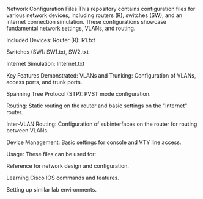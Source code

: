 Network Configuration Files
This repository contains configuration files for various network devices, including routers (R), switches (SW), and an internet connection simulation. These configurations showcase fundamental network settings, VLANs, and routing.

Included Devices:
Router (R): R1.txt

Switches (SW): SW1.txt, SW2.txt

Internet Simulation: Internet.txt

Key Features Demonstrated:
VLANs and Trunking: Configuration of VLANs, access ports, and trunk ports.

Spanning Tree Protocol (STP): PVST mode configuration.

Routing: Static routing on the router and basic settings on the "Internet" router.

Inter-VLAN Routing: Configuration of subinterfaces on the router for routing between VLANs.

Device Management: Basic settings for console and VTY line access.

Usage:
These files can be used for:

Reference for network design and configuration.

Learning Cisco IOS commands and features.

Setting up similar lab environments.
